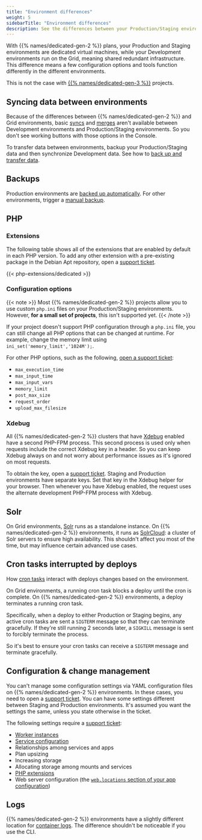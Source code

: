 ```yaml
---
title: "Environment differences"
weight: 5
sidebarTitle: "Environment differences"
description: See the differences between your Production/Staging environments (which are Dedicated Gen 2) and your Development environments (which are Grid environments).
---
```


With {{% names/dedicated-gen-2 %}} plans, your Production and Staging environments are dedicated virtual machines,
while your Development environments run on the Grid, meaning shared redundant infrastructure.
This difference means a few configuration options and tools function differently in the different environments.

This is not the case with [{{% names/dedicated-gen-3 %}}](/dedicated-environments/dedicated-gen-3/_index.md) projects.

## Syncing data between environments

Because of the differences between {{% names/dedicated-gen-2 %}} and Grid environments,
basic [syncs](/glossary.md#sync) and [merges](/glossary.md#merge)
aren't available between Development environments and Production/Staging environments.
So you don't see working buttons with those options in the Console.

To transfer data between environments, backup your Production/Staging data and then synchronize Development data.
See how to [back up and transfer data](../../development/transfer-dedicated.md#synchronize-files-from-development-to-stagingproduction).

## Backups

Production environments are [backed up automatically](/environments/backup.md#backup-schedule).
For other environments, trigger a [manual backup](../../environments/backup.md).

## PHP

### Extensions

The following table shows all of the extensions that are enabled by default in each PHP version.
To add any other extension with a pre-existing package in the Debian Apt repository,
open a [support ticket](/learn/overview/get-support).

{{< php-extensions/dedicated >}}

### Configuration options

{{< note >}}
Most {{% names/dedicated-gen-2 %}} projects allow you to use custom `php.ini` files on your Production/Staging environments.</br>
However, **for a small set of projects**, this isn't supported yet.
{{< /note >}}


If your project doesn't support PHP configuration through a `php.ini` file,
you can still change all PHP options that can be changed at runtime.
For example, change the memory limit using `ini_set('memory_limit','1024M');`.

For other PHP options, such as the following, [open a support ticket](/learn/overview/get-support.md):

* `max_execution_time`
* `max_input_time`
* `max_input_vars`
* `memory_limit`
* `post_max_size`
* `request_order`
* `upload_max_filesize`

### Xdebug

All {{% names/dedicated-gen-2 %}} clusters that have [Xdebug](../../languages/php/xdebug.md) enabled have a second PHP-FPM process.
This second process is used only when requests include the correct Xdebug key in a header.
So you can keep Xdebug always on and not worry about performance issues as it's ignored on most requests.

To obtain the key, open a [support ticket](/learn/overview/get-support).
Staging and Production environments have separate keys.
Set that key in the Xdebug helper for your browser.
Then whenever you have Xdebug enabled, the request uses the alternate development PHP-FPM process with Xdebug.

## Solr

On Grid environments, [Solr](../../add-services/solr.md) runs as a standalone instance.
On {{% names/dedicated-gen-2 %}} environments, it runs as [SolrCloud](https://solr.apache.org/guide/6_6/solrcloud.html):
a cluster of Solr servers to ensure high availability.
This shouldn't affect you most of the time, but may influence certain advanced use cases.

## Cron tasks interrupted by deploys

How [cron tasks](/create-apps/app-reference/single-runtime-image.md#crons) interact with deploys changes based on the environment.

On Grid environments, a running cron task blocks a deploy until the cron is complete.
On {{% names/dedicated-gen-2 %}} environments, a deploy terminates a running cron task.

Specifically, when a deploy to either Production or Staging begins,
any active cron tasks are sent a `SIGTERM` message so that they can terminate gracefully.
If they're still running 2 seconds later, a `SIGKILL` message is sent to forcibly terminate the process.

So it's best to ensure your cron tasks can receive a `SIGTERM` message and terminate gracefully.

## Configuration & change management

You can't manage some configuration settings via YAML configuration files on {{% names/dedicated-gen-2 %}} environments.
In these cases, you need to open a [support ticket](/learn/overview/get-support).
You can have some settings different between Staging and Production environments.
It's assumed you want the settings the same, unless you state otherwise in the ticket.

The following settings require a [support ticket](/learn/overview/get-support):

* [Worker instances](/create-apps/app-reference/single-runtime-image.md#workers)
* [Service configuration](../../add-services/_index.md)
* Relationships among services and apps
* Plan upsizing
* Increasing storage
* Allocating storage among mounts and services
* [PHP extensions](../../languages/php/extensions.md)
* Web server configuration (the [`web.locations` section of your app configuration](/create-apps/app-reference/single-runtime-image.md#locations))

## Logs

{{% names/dedicated-gen-2 %}} environments have a slightly different location for [container logs](../../increase-observability/logs/access-logs.md).
The difference shouldn't be noticeable if you use the CLI.
